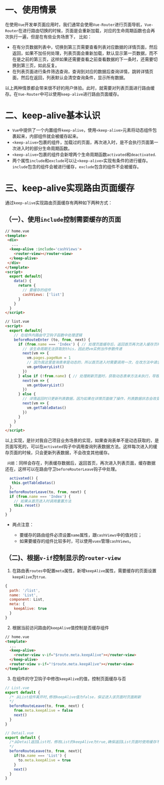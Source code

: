 # 一、使用情景
在使用`Vue`开发单页面应用时，我们通常会使用`Vue-Router`进行页面导航，`Vue-Router`在进行路由切换的时候，页面是会重新加载，对应的生命周期函数也会再次执行一遍，但是在有些业务场景下，
比如：
 * 在有分页数据列表中，切换到第三页需要查看列表对应数据的详情页面，然后返回，如果不加任何处理，列表页面会重新加载，默认显示第一页数据，而不在是之前的第三页，这样如果还需要查看之前查看数据的下一条时，还需要切换到第三页，如此反复。
 * 在列表页面进行条件筛选查询，查询到对应的数据后查询详情，跳转详情页面，然后在返回，列表默认会清空查询条件，显示所有数据。

以上两种情景都会带来很不好的用户体验。此时，就需要对列表页面进行路由缓存。在`Vue-Router`中可以使用`keep-alive`进行路由页面缓存。

# 二、keep-alive基本认识
 * `Vue`中提供了一个内置组件`keep-alive`，使用`<keep-alive>`元素将动态组件包裹起来，内部组件就会被缓存起来。
 * `<keep-alive>`包裹的组件，加载过的页面，再次进入时，是不会执行页面第一次进入时的部分生命周期函数。
 * `<keep-alive>`包裹的组件会新增两个生命周期函数`activated`和`deactivated`.
 * 两个属性`include`和`exclude`可以让`<keep-alive>`实现有条件的进行缓存。`include`包含的组件会被进行缓存，`exclude`包含的组件不会被缓存。


# 三、keep-alive实现路由页面缓存
通过`keep-alive`实现路由页面缓存有两种如下两种方式：

## （一）、使用`include`控制需要缓存的页面
```html
// home.vue
<template>
 <div>
   ...
  <keep-alive :include='cashViews'>
    <router-view></router-view>
  </keep-alive>
 </div>
</template>  
<script>
  export default{
    data() {
      return {
        // 要缓存的组件
        cashViews: ['list']
      }
    }
  }
</script>    
```
```html
// list.vue
<script>
  export default{
    // 在组件内路由守卫钩子函数中处理逻辑
    beforeRouteEnter (to, from, next) {
      if (from.name === 'Index') { // 处理页面缓存后，返回首页再次进入缓存页时数据为更新
        // 该生命周期无法获取到this，因此把vm实例当作参数传递
        next(vm => {
          vm.pages.pageNum = 1
          // 因为我这里查询表单是动态的，所以首页进入时需要调用一次，在改方法中请求返回后调用了获取列表数据getTableDatas方法
          vm.getQueryList()
        })
      } else if (!from.name) { // 处理刷新页面时，获取动态表单方法未执行，导致表单无法加载
        next(vm => {
          vm.getQueryList()
        })
      } else {
        // 详情返回时只更新列表数据，因为如果在详情页面做了操作，列表数据状态会改变，其他使用缓存
        next(vm => {
          vm.getTableDatas()
        })
      }
    }
  }
</script>
```
以上实现，是针对我自己项目业务场景的实现，如果查询表单不是动态获取的，是页面写死的，可以在`activated`钩子中调用查询列表数据方法。这样每次进入的缓存页面的时候，只会更新列表数据，不会改变其他缓存。

` 问题`：同样会存在，列表缓存数据后，返回首页，再次进入列表页面，缓存数据还在，这样可以在路由守卫`beforeRouterLeave`钩子中处理。
```javascript
  activated() {
   this.getTableDatas()
  },
  beforeRouterLeave(to, from, next) {
  if (from.name === 'Index') {
    // 如果从首页进入时调用重置方法
    this.reset()
  }
}
```
* 两点注意：

  * 要缓存的路由组件必须设置`name`属性，跟`cashViews`中的值对应；
  * 如果要缓存的组件比较多时，可以使用`vuex`管理`cashViews`。

## （二)、根据`v-if`控制显示的`router-view`
1. 在路由表`routes`中配置`meta`属性，新增`keepAlive`属性，需要缓存的页面设置`keepAlive`为`true`.
```javascript
{
  path: '/list',
  name: 'List',
  component: List,
  meta: {
    keepAlive: true
  }
}
```
2. 根据当前访问路由的`keepAlive`值控制是否缓存组件
```html
// home.vue
<template>
  ...
  <keep-alive>
    <router-view v-if="$route.meta.keepAlive"></router-view>
  </keep-alive>
  <router-view v-if="!$route.meta.keepAlive"></router-view>
</template>
```
3. 在组件的守卫钩子中修改`keepAlive`的值，控制页面缓存与否
```javascript
// List.vue
export default {
  /* 从List组件离开时,修改keepAlive值为false，保证进入该页面时页面刷新
  */
  beforeRouteLeave(to, from, next) {
    from.meta.keepAlive = false
    next()
  }
}
```
```javascript
// Detail.vue
export default {
  /*从Detail返回List时，修改List的keepAlive为true,确保返回List页面时使用缓存不刷新页面
  */
  beforeRouteLeave(to, from, next){
    if(to.name === 'List') {
      to.meta.keepAlive = true
    }
    next()
  }
}
```